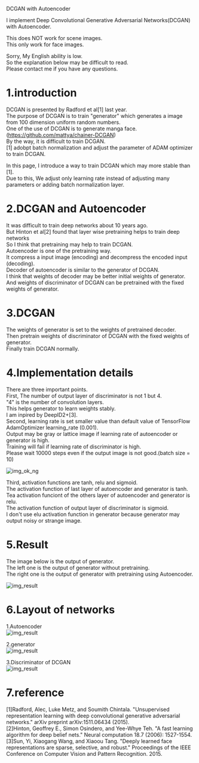 DCGAN with Autoencoder  
  
I implement Deep Convolutional Generative Adversarial Networks(DCGAN) with Autoencoder.  
  
This does NOT work for scene images.  
This only work for face images.  
  
Sorry, My English ability is low.  
So the explanation below may be difficult to read.  
Please contact me if you have any questions.  
  
# 1.introduction  
DCGAN is presented by Radford et al[1] last year.  
The purpose of DCGAN is to train "generator" which generates a image from 100 dimension uniform random numbers.  
One of the use of DCGAN is to generate manga face.(https://github.com/mattya/chainer-DCGAN)  
By the way, it is difficult to train DCGAN.  
[1] adobpt batch normalization and adjust the parameter of ADAM optimizer to train DCGAN.  
  
In this page, I introduce a way to train DCGAN which may more stable than [1].  
Due to this, We adjust only learning rate instead of adjusting many parameters or adding batch normalization layer.  
  
# 2.DCGAN and Autoencoder  
It was difficult to train deep networks about 10 years ago.  
But Hinton et al[2] found that layer wise pretraining helps to train deep networks  
So I think that pretraining may help to train DCGAN.  
Autoencoder is one of the pretraining way.  
It compress a input image (encoding) and decompress the encoded input (decoding).  
Decoder of autoencoder is similar to the generator of DCGAN.  
I think that weights of decoder may be better initial weights of generator.  
And weights of discriminator of DCGAN can be pretrained with the fixed weights of generator.  
  
# 3.DCGAN  
The weights of generator is set to the weights of pretrained decoder.  
Then pretrain weights of discriminator of DCGAN with the fixed weights of generator.  
Finally train DCGAN normally.  

# 4.Implementation details  
There are three important points.  
First, The number of output layer of discriminator is not 1 but 4.  
"4" is the number of convolution layers.  
This helps generator to learn weights stably.  
I am inpired by DeepID2+[3].  
Second, learning rate is set smaller value than default value of TensorFlow AdamOptimizer learning_rate (0.001).  
Output may be gray or lattice image if learning rate of autoencoder or generator is high.  
Training will fail if learning rate of discriminator is high.  
Please wait 10000 steps even if the output image is not good.(batch size = 10) 
  
![img_ok_ng](https://github.com/suzuichi/DCGAN_with_Autoencoder/blob/master/img_ok_ng.jpg)  
 
Third, activation functions are tanh, relu and sigmoid.  
The activation function of last layer of autoencoder and generator is tanh.  
Tea activation funciont of the others layer of autoencoder and generator is relu.  
The activation function of output layer of discriminator is sigmoid.  
I don't use elu activation function in generator because generator may output noisy or strange image.  
  
# 5.Result  
The image below is the output of generator.  
The left one is the output of generator without pretraining.  
The right one is the output of generator with pretraining using Autoencoder.  
  
![img_result](https://github.com/suzuichi/DCGAN_with_Autoencoder/blob/master/img_result.jpg)  
  
# 6.Layout of networks  
1.Autoencoder  
![img_result](https://github.com/suzuichi/DCGAN_with_Autoencoder/blob/master/img_AE.jpg)  
  
2.generator  
![img_result](https://github.com/suzuichi/DCGAN_with_Autoencoder/blob/master/img_DCGAN_AE.jpg)  
  
3.Discriminator of DCGAN  
![img_result](https://github.com/suzuichi/DCGAN_with_Autoencoder/blob/master/img_DCGAN.jpg)  
  
# 7.reference  
[1]Radford, Alec, Luke Metz, and Soumith Chintala. "Unsupervised representation learning with deep convolutional generative adversarial networks." arXiv preprint arXiv:1511.06434 (2015).  
[2]Hinton, Geoffrey E., Simon Osindero, and Yee-Whye Teh. "A fast learning algorithm for deep belief nets." Neural computation 18.7 (2006): 1527-1554.  
[3]Sun, Yi, Xiaogang Wang, and Xiaoou Tang. "Deeply learned face representations are sparse, selective, and robust." Proceedings of the IEEE Conference on Computer Vision and Pattern Recognition. 2015.  
